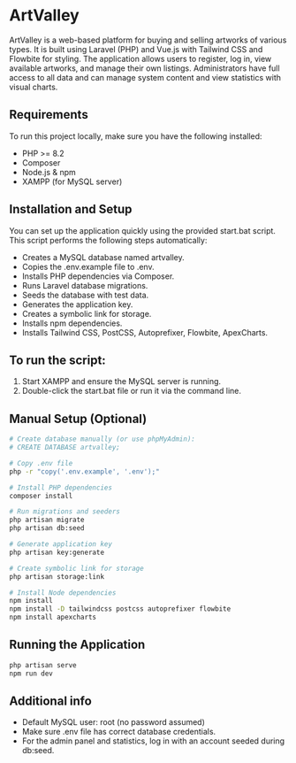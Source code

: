 # ArtValley
ArtValley is a web-based platform for buying and selling artworks of various types. It is built using Laravel (PHP) and Vue.js with Tailwind CSS and Flowbite for styling. The application allows users to register, log in, view available artworks, and manage their own listings. Administrators have full access to all data and can manage system content and view statistics with visual charts.

## Requirements
To run this project locally, make sure you have the following installed:
- PHP >= 8.2
- Composer
- Node.js & npm
- XAMPP (for MySQL server)

## Installation and Setup
You can set up the application quickly using the provided start.bat script. This script performs the following steps automatically:
- Creates a MySQL database named artvalley.
- Copies the .env.example file to .env.
- Installs PHP dependencies via Composer.
- Runs Laravel database migrations.
- Seeds the database with test data.
- Generates the application key.
- Creates a symbolic link for storage.
- Installs npm dependencies.
- Installs Tailwind CSS, PostCSS, Autoprefixer, Flowbite, ApexCharts.

## To run the script:
1. Start XAMPP and ensure the MySQL server is running.
2. Double-click the start.bat file or run it via the command line.

## Manual Setup (Optional)

``` bash
# Create database manually (or use phpMyAdmin):
# CREATE DATABASE artvalley;

# Copy .env file
php -r "copy('.env.example', '.env');"

# Install PHP dependencies
composer install

# Run migrations and seeders
php artisan migrate
php artisan db:seed

# Generate application key
php artisan key:generate

# Create symbolic link for storage
php artisan storage:link

# Install Node dependencies
npm install
npm install -D tailwindcss postcss autoprefixer flowbite
npm install apexcharts
```

## Running the Application
``` bash
php artisan serve
npm run dev
```

## Additional info
- Default MySQL user: root (no password assumed)
- Make sure .env file has correct database credentials.
- For the admin panel and statistics, log in with an account seeded during db:seed.
